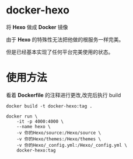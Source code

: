 # docker-hexo

将 **Hexo** 做成 **Docker** 镜像

由于 **Hexo** 的特殊性无法把他做的根服务一样完美。

但是已经基本实现了任何平台完美使用的状态。

# 使用方法

看着 **Dockerfile** 的注释进行更改,改完后执行 build

```
docker build -t docker-hexo:tag .
```

```
docker run \
    -it -p 4000:4000 \
    --name hexo \
    -v 你的Hexo/source:/Hexo/source \
    -v 你的Hexo/themes:/Hexo/themes \
    -v 你的Hexo/_config.yml:/Hexo/_config.yml \
    docker-hexo:tag
```
